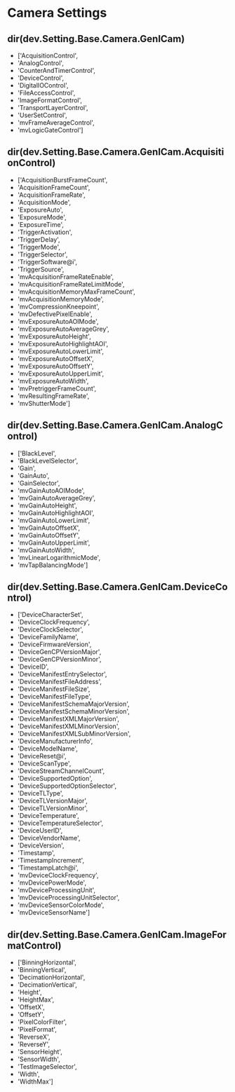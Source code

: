 # Camera Settings
## dir(dev.Setting.Base.Camera.GenICam)
* ['AcquisitionControl',
* 'AnalogControl',
* 'CounterAndTimerControl',
* 'DeviceControl',
* 'DigitalIOControl',
* 'FileAccessControl',
* 'ImageFormatControl',
* 'TransportLayerControl',
* 'UserSetControl',
* 'mvFrameAverageControl',
* 'mvLogicGateControl']

## dir(dev.Setting.Base.Camera.GenICam.AcquisitionControl)
* ['AcquisitionBurstFrameCount',
* 'AcquisitionFrameCount',
* 'AcquisitionFrameRate',
* 'AcquisitionMode',
* 'ExposureAuto',
* 'ExposureMode',
* 'ExposureTime',
* 'TriggerActivation',
* 'TriggerDelay',
* 'TriggerMode',
* 'TriggerSelector',
* 'TriggerSoftware@i',
* 'TriggerSource',
* 'mvAcquisitionFrameRateEnable',
* 'mvAcquisitionFrameRateLimitMode',
* 'mvAcquisitionMemoryMaxFrameCount',
* 'mvAcquisitionMemoryMode',
* 'mvCompressionKneepoint',
* 'mvDefectivePixelEnable',
* 'mvExposureAutoAOIMode',
* 'mvExposureAutoAverageGrey',
* 'mvExposureAutoHeight',
* 'mvExposureAutoHighlightAOI',
* 'mvExposureAutoLowerLimit',
* 'mvExposureAutoOffsetX',
* 'mvExposureAutoOffsetY',
* 'mvExposureAutoUpperLimit',
* 'mvExposureAutoWidth',
* 'mvPretriggerFrameCount',
* 'mvResultingFrameRate',
* 'mvShutterMode']

## dir(dev.Setting.Base.Camera.GenICam.AnalogControl)
* ['BlackLevel',
* 'BlackLevelSelector',
* 'Gain',
* 'GainAuto',
* 'GainSelector',
* 'mvGainAutoAOIMode',
* 'mvGainAutoAverageGrey',
* 'mvGainAutoHeight',
* 'mvGainAutoHighlightAOI',
* 'mvGainAutoLowerLimit',
* 'mvGainAutoOffsetX',
* 'mvGainAutoOffsetY',
* 'mvGainAutoUpperLimit',
* 'mvGainAutoWidth',
* 'mvLinearLogarithmicMode',
* 'mvTapBalancingMode']

## dir(dev.Setting.Base.Camera.GenICam.DeviceControl)
* ['DeviceCharacterSet',
* 'DeviceClockFrequency',
* 'DeviceClockSelector',
* 'DeviceFamilyName',
* 'DeviceFirmwareVersion',
* 'DeviceGenCPVersionMajor',
* 'DeviceGenCPVersionMinor',
* 'DeviceID',
* 'DeviceManifestEntrySelector',
* 'DeviceManifestFileAddress',
* 'DeviceManifestFileSize',
* 'DeviceManifestFileType',
* 'DeviceManifestSchemaMajorVersion',
* 'DeviceManifestSchemaMinorVersion',
* 'DeviceManifestXMLMajorVersion',
* 'DeviceManifestXMLMinorVersion',
* 'DeviceManifestXMLSubMinorVersion',
* 'DeviceManufacturerInfo',
* 'DeviceModelName',
* 'DeviceReset@i',
* 'DeviceScanType',
* 'DeviceStreamChannelCount',
* 'DeviceSupportedOption',
* 'DeviceSupportedOptionSelector',
* 'DeviceTLType',
* 'DeviceTLVersionMajor',
* 'DeviceTLVersionMinor',
* 'DeviceTemperature',
* 'DeviceTemperatureSelector',
* 'DeviceUserID',
* 'DeviceVendorName',
* 'DeviceVersion',
* 'Timestamp',
* 'TimestampIncrement',
* 'TimestampLatch@i',
* 'mvDeviceClockFrequency',
* 'mvDevicePowerMode',
* 'mvDeviceProcessingUnit',
* 'mvDeviceProcessingUnitSelector',
* 'mvDeviceSensorColorMode',
* 'mvDeviceSensorName']

## dir(dev.Setting.Base.Camera.GenICam.ImageFormatControl)
* ['BinningHorizontal',
* 'BinningVertical',
* 'DecimationHorizontal',
* 'DecimationVertical',
* 'Height',
* 'HeightMax',
* 'OffsetX',
* 'OffsetY',
* 'PixelColorFilter',
* 'PixelFormat',
* 'ReverseX',
* 'ReverseY',
* 'SensorHeight',
* 'SensorWidth',
* 'TestImageSelector',
* 'Width',
* 'WidthMax']

